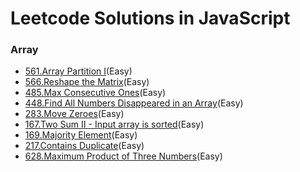 # Leetcode Solutions in JavaScript

### Array
 - [561.Array Partition I](https://github.com/Aaaaaaaty/Leetcode/blob/master/Array/ArrayPartitionI.js)(Easy)
 - [566.Reshape the Matrix](https://github.com/Aaaaaaaty/Leetcode/blob/master/Array/ReshapetheMatrix.js)(Easy)
 - [485.Max Consecutive Ones](https://github.com/Aaaaaaaty/Leetcode/blob/master/Array/MaxConsecutiveOnes.js)(Easy)
 - [448.Find All Numbers Disappeared in an Array](https://github.com/Aaaaaaaty/Leetcode/blob/master/Array/FindAllNumbersDisappearedinanArray.js)(Easy)
 - [283.Move Zeroes](https://github.com/Aaaaaaaty/Leetcode/blob/master/Array/MoveZeroes.js)(Easy)
 - [167.Two Sum II - Input array is sorted](https://github.com/Aaaaaaaty/Leetcode/blob/master/Array/TwoSumII.js)(Easy)
 - [169.Majority Element](https://github.com/Aaaaaaaty/Leetcode/blob/master/Array/MajorityElement.js)(Easy)
 - [217.Contains Duplicate](https://github.com/Aaaaaaaty/Leetcode/blob/master/Array/ContainsDuplicate.js)(Easy)
 - [628.Maximum Product of Three Numbers](https://github.com/Aaaaaaaty/Leetcode/blob/master/Array/MaximumProductofThreeNumbers.js)(Easy)
